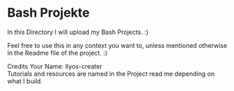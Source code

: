 # Bash Projekte

In this Directory I will upload my Bash Projects. :)

Feel free to use this in any context you want to, unless mentioned otherwise in the Readme file of the project. :)


Credits
Your Name: Ilyos-creater <br/>
Tutorials and resources are named in the Project read me depending on what I build.

